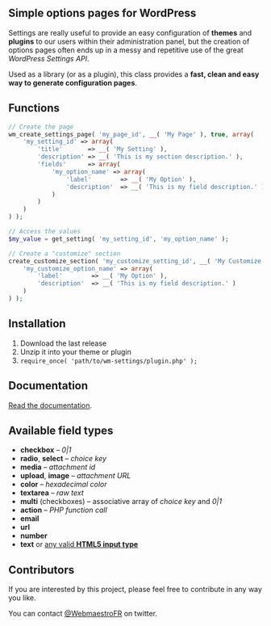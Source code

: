 ## Simple options pages for WordPress

Settings are really useful to provide an easy configuration of **themes** and **plugins** to our users within their administration panel, but the creation of options pages often ends up in a messy and repetitive use of the great *WordPress Settings API*.

Used as a library (or as a plugin), this class provides a **fast, clean and easy way to generate configuration pages**.

## Functions

```php
// Create the page
wm_create_settings_page( 'my_page_id', __( 'My Page' ), true, array(
    'my_setting_id' => array(
        'title'       => __( 'My Setting' ),
        'description' => __( 'This is my section description.' ),
        'fields'      => array(
            'my_option_name' => array(
                'label'        => __( 'My Option' ),
                'description'  => __( 'This is my field description.' )
            )
        )
    )
) );
```

```php
// Access the values
$my_value = get_setting( 'my_setting_id', 'my_option_name' );
```

```php
// Create a "customize" section
create_customize_section( 'my_customize_setting_id', __( 'My Customize Setting' ), array(
    'my_customize_option_name' => array(
        'label'        => __( 'My Option' ),
        'description'  => __( 'This is my field description.' )
    )
) );
```

## Installation

1. Download the last release
2. Unzip it into your theme or plugin
3. `require_once( 'path/to/wm-settings/plugin.php' );`

## Documentation

[Read the documentation](http://webmaestro.fr/wordpress-settings-api-options-pages/#wm-settings-doc).

## Available field types

- **checkbox** – *0|1*
- **radio**, **select** – *choice key*
- **media** – *attachment id*
- **upload**, **image** – *attachment URL*
- **color** – *hexadecimal color*
- **textarea** – *raw text*
- **multi** (checkboxes) – associative array of *choice key* and *0|1*
- **action** – *PHP function call*
- **email**
- **url**
- **number**
- **text** or [any valid **HTML5 input type**](https://developer.mozilla.org/en-US/docs/Web/HTML/Element/Input#attr-type)

## Contributors

If you are interested by this project, please feel free to contribute in any way you like.

You can contact [@WebmaestroFR](https://twitter.com/WebmaestroFR) on twitter.
